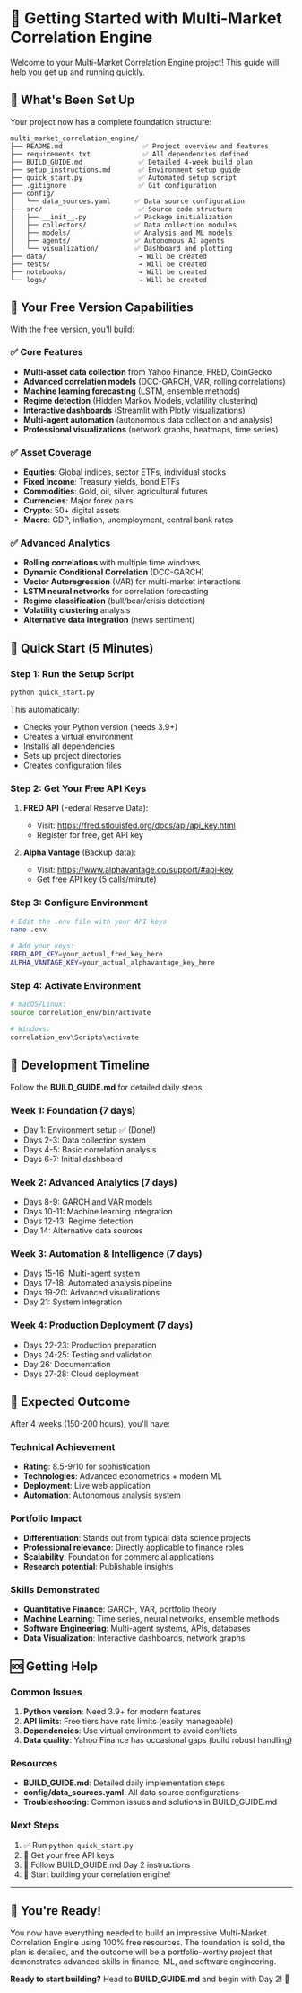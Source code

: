 # 🚀 Getting Started with Multi-Market Correlation Engine

Welcome to your Multi-Market Correlation Engine project! This guide will help you get up and running quickly.

## 📁 What's Been Set Up

Your project now has a complete foundation structure:

```
multi_market_correlation_engine/
├── README.md                    ✅ Project overview and features
├── requirements.txt             ✅ All dependencies defined
├── BUILD_GUIDE.md              ✅ Detailed 4-week build plan
├── setup_instructions.md       ✅ Environment setup guide
├── quick_start.py              ✅ Automated setup script
├── .gitignore                  ✅ Git configuration
├── config/
│   └── data_sources.yaml      ✅ Data source configuration
├── src/                        ✅ Source code structure
│   ├── __init__.py            ✅ Package initialization
│   ├── collectors/            ✅ Data collection modules
│   ├── models/                ✅ Analysis and ML models
│   ├── agents/                ✅ Autonomous AI agents
│   └── visualization/         ✅ Dashboard and plotting
├── data/                       → Will be created
├── tests/                      → Will be created
├── notebooks/                  → Will be created
└── logs/                       → Will be created
```

## 🎯 Your Free Version Capabilities

With the free version, you'll build:

### ✅ **Core Features**
- **Multi-asset data collection** from Yahoo Finance, FRED, CoinGecko
- **Advanced correlation models** (DCC-GARCH, VAR, rolling correlations)
- **Machine learning forecasting** (LSTM, ensemble methods)
- **Regime detection** (Hidden Markov Models, volatility clustering)
- **Interactive dashboards** (Streamlit with Plotly visualizations)
- **Multi-agent automation** (autonomous data collection and analysis)
- **Professional visualizations** (network graphs, heatmaps, time series)

### ✅ **Asset Coverage**
- **Equities**: Global indices, sector ETFs, individual stocks
- **Fixed Income**: Treasury yields, bond ETFs
- **Commodities**: Gold, oil, silver, agricultural futures
- **Currencies**: Major forex pairs
- **Crypto**: 50+ digital assets
- **Macro**: GDP, inflation, unemployment, central bank rates

### ✅ **Advanced Analytics**
- **Rolling correlations** with multiple time windows
- **Dynamic Conditional Correlation** (DCC-GARCH)
- **Vector Autoregression** (VAR) for multi-market interactions
- **LSTM neural networks** for correlation forecasting
- **Regime classification** (bull/bear/crisis detection)
- **Volatility clustering** analysis
- **Alternative data integration** (news sentiment)

## 🚀 Quick Start (5 Minutes)

### Step 1: Run the Setup Script
```bash
python quick_start.py
```

This automatically:
- Checks your Python version (needs 3.9+)
- Creates a virtual environment
- Installs all dependencies
- Sets up project directories
- Creates configuration files

### Step 2: Get Your Free API Keys
1. **FRED API** (Federal Reserve Data): 
   - Visit: https://fred.stlouisfed.org/docs/api/api_key.html
   - Register for free, get API key
   
2. **Alpha Vantage** (Backup data):
   - Visit: https://www.alphavantage.co/support/#api-key
   - Get free API key (5 calls/minute)

### Step 3: Configure Environment
```bash
# Edit the .env file with your API keys
nano .env

# Add your keys:
FRED_API_KEY=your_actual_fred_key_here
ALPHA_VANTAGE_KEY=your_actual_alphavantage_key_here
```

### Step 4: Activate Environment
```bash
# macOS/Linux:
source correlation_env/bin/activate

# Windows:
correlation_env\Scripts\activate
```

## 📅 Development Timeline

Follow the **BUILD_GUIDE.md** for detailed daily steps:

### **Week 1**: Foundation (7 days)
- Day 1: Environment setup ✅ (Done!)
- Days 2-3: Data collection system
- Days 4-5: Basic correlation analysis
- Days 6-7: Initial dashboard

### **Week 2**: Advanced Analytics (7 days)
- Days 8-9: GARCH and VAR models
- Days 10-11: Machine learning integration
- Days 12-13: Regime detection
- Day 14: Alternative data sources

### **Week 3**: Automation & Intelligence (7 days)
- Days 15-16: Multi-agent system
- Days 17-18: Automated analysis pipeline
- Days 19-20: Advanced visualizations
- Day 21: System integration

### **Week 4**: Production Deployment (7 days)
- Days 22-23: Production preparation
- Days 24-25: Testing and validation
- Day 26: Documentation
- Days 27-28: Cloud deployment

## 🎯 Expected Outcome

After 4 weeks (150-200 hours), you'll have:

### **Technical Achievement**
- **Rating**: 8.5-9/10 for sophistication
- **Technologies**: Advanced econometrics + modern ML
- **Deployment**: Live web application
- **Automation**: Autonomous analysis system

### **Portfolio Impact**
- **Differentiation**: Stands out from typical data science projects
- **Professional relevance**: Directly applicable to finance roles
- **Scalability**: Foundation for commercial applications
- **Research potential**: Publishable insights

### **Skills Demonstrated**
- **Quantitative Finance**: GARCH, VAR, portfolio theory
- **Machine Learning**: Time series, neural networks, ensemble methods
- **Software Engineering**: Multi-agent systems, APIs, databases
- **Data Visualization**: Interactive dashboards, network graphs

## 🆘 Getting Help

### **Common Issues**
1. **Python version**: Need 3.9+ for modern features
2. **API limits**: Free tiers have rate limits (easily manageable)
3. **Dependencies**: Use virtual environment to avoid conflicts
4. **Data quality**: Yahoo Finance has occasional gaps (build robust handling)

### **Resources**
- **BUILD_GUIDE.md**: Detailed daily implementation steps
- **config/data_sources.yaml**: All data source configurations
- **Troubleshooting**: Common issues and solutions in BUILD_GUIDE.md

### **Next Steps**
1. ✅ Run `python quick_start.py`
2. 🔑 Get your free API keys
3. 📝 Follow BUILD_GUIDE.md Day 2 instructions
4. 🚀 Start building your correlation engine!

---

## 🎉 You're Ready!

You now have everything needed to build an impressive Multi-Market Correlation Engine using 100% free resources. The foundation is solid, the plan is detailed, and the outcome will be a portfolio-worthy project that demonstrates advanced skills in finance, ML, and software engineering.

**Ready to start building?** Head to **BUILD_GUIDE.md** and begin with Day 2! 🚀 